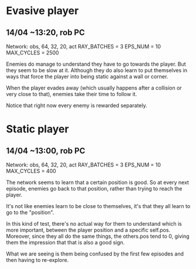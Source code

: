 # Evasive player
## 14/04 ~13:20, rob PC

Network: obs, 64, 32, 20, act
RAY_BATCHES = 3
EPS_NUM = 10
MAX_CYCLES = 2500

Enemies do manage to understand they have to go towards the player.
But they seem to be slow at it. Although they do also learn to put themselves in ways that force the player into being static against a wall or corner.

When the player evades away (which usually happens after a collision or very close to that), enemies take their time to follow it.

Notice that right now every enemy is rewarded separately.



# Static player
## 14/04 ~13:00, rob PC

Network: obs, 64, 32, 20, act
RAY_BATCHES = 3
EPS_NUM = 10
MAX_CYCLES = 400

The network seems to learn that a certain position is good.
So at every next episode, enemies go back to that position, rather than trying to reach the player.

It's not like enemies learn to be close to themselves, it's that they all learn to go to the "position".

In this kind of test, there's no actual way for them to understand which is more important, between the player position and a specific self.pos.
Moreover, since they all do the same things, the others.pos tend to 0, giving them the impression that that
is also a good sign.

What we are seeing is them being confused by the first few episodes and then having to re-explore.

